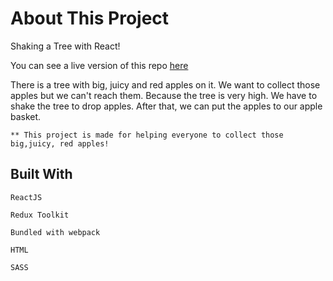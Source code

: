 # About This Project

Shaking a Tree with React!

You can see a live version of this repo <a href="https://03mirosima.github.io/shake-it-tree/" target="_blank">here</a>

There is a tree with big, juicy and red apples on it. We want to collect those apples but we can't reach them. Because the tree is very high. We have to shake the tree to drop apples. After that, we can put the apples to our apple basket.

```
** This project is made for helping everyone to collect those big,juicy, red apples! 
```

## Built With

```
ReactJS

Redux Toolkit

Bundled with webpack

HTML

SASS


```
